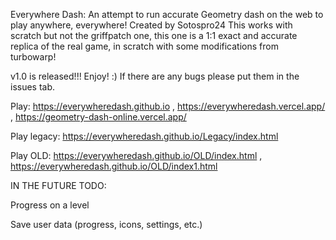 Everywhere Dash:
An attempt to run accurate Geometry dash on the web to play anywhere, everywhere! Created by Sotospro24
This works with scratch but not the griffpatch one, this one is a 1:1 exact and accurate replica of the real game, in scratch with some modifications from turbowarp!

v1.0 is released!!! Enjoy! :) If there are any bugs please put them in the issues tab.

Play: https://everywheredash.github.io , https://everywheredash.vercel.app/ , https://geometry-dash-online.vercel.app/

Play legacy: https://everywheredash.github.io/Legacy/index.html

Play OLD: https://everywheredash.github.io/OLD/index.html , https://everywheredash.github.io/OLD/index1.html




IN THE FUTURE TODO:

Progress on a level

Save user data (progress, icons, settings, etc.)
